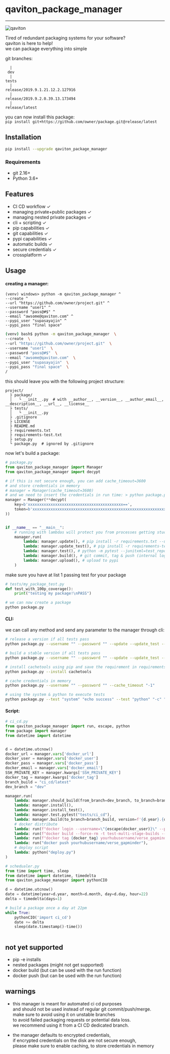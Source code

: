 # qaviton_package_manager
-------------------------  

![qaviton](https://www.qaviton.com/wp-content/uploads/logo-svg.svg)  

Tired of redundant packaging systems for your software?  
qaviton is here to help!  
we can package everything into simple  
  
git branches:  
```
  |
 dev
  |
tests
  |  
release/2019.9.1.21.12.2.127916      
  |
release/2019.9.2.0.39.13.173494     
  |
release/latest
```  
you can now install this package:  
```pip install git+https://github.com/owner/package.git@release/latest```  
  
## Installation  
```sh  
pip install --upgrade qaviton_package_manager
```  

### Requirements
- git 2.16+  
- Python 3.6+  
  
## Features  
* CI CD workflow ✓  
* managing private+public packages ✓  
* managing nested private packages ✓  
* cli + scripting ✓  
* pip capabilities ✓  
* git capabilities ✓  
* pypi capabilities ✓  
* automatic builds ✓  
* secure credentials ✓  
* crossplatform ✓    
  
## Usage  
  
#### creating a manager:  
```
(venv) windows> python -m qaviton_package_manager ^
--create ^
--url "https://github.com/owner/project.git" ^
--username "user1" ^
--password "pass@#$" ^
--email "awsome@qaviton.com" ^
--pypi_user "supasayajin" ^
--pypi_pass "final space" 
```  
```bash
(venv) bash$ python -m qaviton_package_manager  \
--create  \
--url "https://github.com/owner/project.git"  \
--username "user1"  \
--password "pass@#$"  \
--email "awsome@qaviton.com"  \
--pypi_user "supasayajin"  \
--pypi_pass "final space"  \
/
```  
this should leave you with the following project structure:
```
project/
  ├ package/
  │   └ __init__.py  # with __author__, __version__, __author_email__, __description__, __url__, __license__
  ├ tests/
  │   └ __init__.py
  ├ .gitignore
  ├ LICENSE 
  ├ README.md
  ├ requirements.txt
  ├ requirements-test.txt
  ├ setup.py
  └ package.py  # ignored by .gitignore
```
now let's build a package:  
```python
# package.py
from qaviton_package_manager import Manager
from qaviton_package_manager import decypt

# if this is not secure enough, you can add cache_timeout=3600 
# and store credentials in memory
# manager = Manager(cache_timeout=3600)  
# and we need to insert the credentials in run time: > python package.py --username "x"  --password "z"
manager = Manager(**decypt(
    key=b'xxxxxxxxxxxxxxxxxxxxxxxxxxxxxxxxxxxxxxxxxx==',
    token=b'xxxxxxxxxxxxxxxxxxxxxxxxxxxxxxxxxxxxxxxxxxxxxxxxxxxxxxxxxxxxxxxxxxxxxxxxxxxxxxxxxxxxxxxxxxxxxxxxxxxxxxxxxxxxxxxxxxxxxxxxxxxxxxxxxx==',
))


if __name__ == "__main__":
    # running with lambdas will protect you from processes getting stuck
    manager.run(
        lambda: manager.update(), # pip install -r requirements.txt --upgrade
        lambda: manager.update_test(), # pip install -r requirements-test.txt --upgrade
        lambda: manager.test(), # python -m pytest --junitxml=test_report.xml tests
        lambda: manager.build(), # git commit, tag & push (internal logic is more complicated)
        lambda: manager.upload(), # upload to pypi
    )

```  
make sure you have at list 1 passing test for your package 
```python
# tests/my_package_test.py
def test_with_100p_coverage():
    print("testing my package!\nPASS")
```
```bash
# we can now create a package
python package.py
```  
  
#### CLI:  
we can call any method and send any parameter to the manager through cli:
```bash
# release a version if all tests pass
python package.py --username "" --password "" --update --update_test --test --build --upload

# build a stable version if all tests pass
python package.py --username "" --password "" --update --update_test --test --build "stable/latest"

# install cachetools using pip and save the requirement in requirements.txt
python package.py --install cachetools

# cache credentials in memory
python package.py --username "" --password "" --cache_timeout "-1"

# using the system & python to execute tests
python package.py --test "system" "echo success" --test "python" "-c" "print(\"py success\");"
```  
  
#### Script:  
```python
# ci_cd.py
from qaviton_package_manager import run, escape, python
from package import manager
from datetime import datetime


d = datetime.utcnow()
docker_url = manager.vars['docker_url']
docker_user = manager.vars['docker_user']
docker_pass = manager.vars['docker_pass']
docker_email = manager.vars['docker_email']
SSH_PRIVATE_KEY = manager.kwargs['SSH_PRIVATE_KEY']
docker_tag = manager.kwargs['docker_tag']
branch_build = "ci_cd/latest"
dev_branch = "dev"

manager.run(
    lambda: manager.should_build(from_branch=dev_branch, to_branch=branch_build),
    lambda: manager.install(),
    lambda: manager.install_test(),
    lambda: manager.test.pytest("tests/ci_cd"),
    lambda: manager.build(to_branch=branch_build, version=f'{d.year}.{d.month}.{d.day}'),
    # docker distribute
    lambda: run(f"docker login --username=\"{escape(docker_user)}\" --password=\"{escape(docker_pass)}\" --email=\"{escape(docker_email)}\" \"{escape(docker_url)}\""),
    lambda: run(f"docker build --force-rm -t test-multi-stage-builds --build-arg SSH_PRIVATE_KEY=\"{escape(SSH_PRIVATE_KEY)}\" ."),
    lambda: run(f"docker tag {docker_tag} yourhubusername/verse_gapminder:firsttry"),
    lambda: run("docker push yourhubusername/verse_gapminder"),
    # deploy script
    lambda: python("deploy.py")    
)
```
```python
# schedualer.py
from time import time, sleep
from datetime import datetime, timedelta
from qaviton_package_manager import pythonCIO

d = datetime.utcnow()
date = datetime(year=d.year, month=d.month, day=d.day, hour=22)
delta = timedelta(days=1)

# build a package once a day at 22pm
while True:
    pythonCIO('import ci_cd')
    date += delta
    sleep(date.timestamp()-time())
    
```  
  
## not yet supported  
* pip -e installs  
* nested packages (might not get supported)  
* docker build (but can be used with the run function)  
* docker push (but can be used with the run function)  
  
## warnings  
* this manager is meant for automated ci cd purposes  
and should not be used instead of regular git commit/push/merge.  
make sure to avoid using it on unstable branches  
to avoid failed packaging requests or potential data loss.  
we recommend using it from a CI CD dedicated branch.  
  
* the manager defaults to encrypted credentials,  
if encrypted credentials on the disk are not secure enough,  
please make sure to enable caching, to store credentials in memory  
